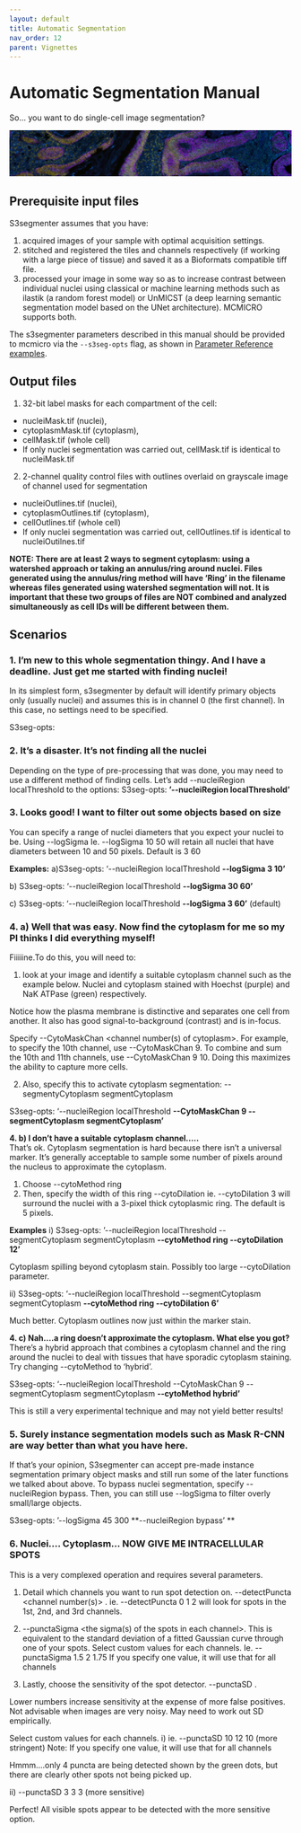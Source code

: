 ```yaml
---
layout: default
title: Automatic Segmentation
nav_order: 12
parent: Vignettes
---
```


# Automatic Segmentation Manual

So... you want to do single-cell image segmentation?

![](images/seg-banner.png)

## Prerequisite input files
S3segmenter assumes that you have:
1. acquired images of your sample with optimal acquisition settings.
2. stitched and registered the tiles and channels respectively (if working with a large piece of tissue) and saved it as a Bioformats compatible tiff file.
3. processed your image in some way so as to increase contrast between individual nuclei using classical or machine learning methods such as ilastik (a random forest model) or UnMICST (a deep learning semantic segmentation model based on the UNet architecture). MCMICRO supports both.

The s3segmenter parameters described in this manual should be provided to mcmicro via the `--s3seg-opts` flag, as shown in [Parameter Reference examples](parameter-reference.html#parameters-for-individual-modules).

## Output files
1. 32-bit label masks for each compartment of the cell: 
  * nucleiMask.tif (nuclei), 
  * cytoplasmMask.tif (cytoplasm), 
  * cellMask.tif (whole cell)
  * If only nuclei segmentation was carried out, cellMask.tif is identical to nucleiMask.tif
2. 2-channel quality control files with outlines overlaid on grayscale image of channel used for segmentation
  * nucleiOutlines.tif (nuclei), 
  * cytoplasmOutlines.tif (cytoplasm), 
  * cellOutlines.tif (whole cell)
  * If only nuclei segmentation was carried out, cellOutlines.tif is identical to nucleiOutilnes.tif

**NOTE: There are at least 2 ways to segment cytoplasm: using a watershed approach or taking an annulus/ring around nuclei. Files generated using the annulus/ring method will have ‘Ring’ in the filename whereas files generated using watershed segmentation will not. It is important that these two groups of files are **NOT** combined and analyzed simultaneously as cell IDs will be different between them.**

## Scenarios
### **1. I’m new to this whole segmentation thingy. And I have a deadline. Just get me started with finding nuclei!**<br>
In its simplest form, s3segmenter by default will identify primary objects only (usually nuclei) and assumes this is in channel 0 (the first channel). In this case, no settings need to be specified.

S3seg-opts: <leave blank>

### **2. It’s a disaster. It’s not finding all the nuclei**<br>
Depending on the type of pre-processing that was done, you may need to use a different method of finding cells. Let’s add --nucleiRegion localThreshold to the options:
S3seg-opts: **’--nucleiRegion localThreshold’**

### **3. Looks good! I want to filter out some objects based on size**<br>
You can specify a range of nuclei diameters that you expect your nuclei to be. Using --logSigma <low end of range> <high end of range>
Ie. --logSigma 10 50 will retain all nuclei that have diameters between 10 and 50 pixels. Default is 3 60

**Examples:**
a)S3seg-opts: ‘--nucleiRegion localThreshold **--logSigma 3 10’**

b) S3seg-opts: ‘--nucleiRegion localThreshold **--logSigma 30 60’**

c) S3seg-opts: ‘--nucleiRegion localThreshold **--logSigma 3 60’** (default)

### **4. a) Well that was easy. Now find the cytoplasm for me so my PI thinks I did everything myself!**<br>
Fiiiiine.To do this, you will need to:
1. look at your image and identify a suitable cytoplasm channel such as the example below. 
Nuclei and cytoplasm stained with Hoechst (purple) and NaK ATPase (green) respectively.

Notice how the plasma membrane is distinctive and separates one cell from another. It also has good signal-to-background (contrast) and is in-focus.

Specify --CytoMaskChan <channel number(s) of cytoplasm>. For example, to specify the 10th channel, use  --CytoMaskChan 9. To combine and sum the 10th and 11th channels, use --CytoMaskChan 9 10. Doing this maximizes the ability to capture more cells.

2. Also, specify this to activate cytoplasm segmentation:
--segmentyCytoplasm segmentCytoplasm

S3seg-opts: ‘--nucleiRegion localThreshold **--CytoMaskChan 9 --segmentCytoplasm segmentCytoplasm’**

**4. b) I don’t have a suitable cytoplasm channel…..**<br>
That’s ok. Cytoplasm segmentation is hard because there isn’t a universal marker. It’s generally acceptable to sample some number of pixels around the nucleus to approximate the cytoplasm.
1. Choose --cytoMethod ring
2. Then, specify the width of this ring --cytoDilation <thickness of ring in pixels> ie. --cytoDilation 3 will surround the nuclei with a 3-pixel thick cytoplasmic ring. The default is 5 pixels.

**Examples**
i) S3seg-opts: ’--nucleiRegion localThreshold --segmentCytoplasm segmentCytoplasm **--cytoMethod ring --cytoDilation 12’**

Cytoplasm spilling beyond cytoplasm stain. Possibly too large --cytoDilation parameter.

ii) S3seg-opts: ‘--nucleiRegion localThreshold --segmentCytoplasm segmentCytoplasm **--cytoMethod ring --cytoDilation 6’**

Much better. Cytoplasm outlines now just within the marker stain.

**4. c) Nah….a ring doesn’t approximate the cytoplasm. What else you got?**<br>
There’s a hybrid approach that combines a cytoplasm channel and the ring around the nuclei to deal with tissues that have sporadic cytoplasm staining.
Try changing --cytoMethod to ‘hybrid’.

S3seg-opts: ‘--nucleiRegion localThreshold --CytoMaskChan 9 --segmentCytoplasm segmentCytoplasm **--cytoMethod hybrid’**

This is still a very experimental technique and may not yield better results!

### **5. Surely instance segmentation models such as Mask R-CNN are way better than what you have here.**
If that’s your opinion, S3segmenter can accept pre-made instance segmentation primary object masks and still run some of the later functions we talked about above. To bypass nuclei segmentation, specify --nucleiRegion bypass. Then, you can still use --logSigma to filter overly small/large objects.

S3seg-opts: ’--logSigma 45 300 **--nucleiRegion bypass’ **

### **6. Nuclei…. Cytoplasm… NOW GIVE ME INTRACELLULAR SPOTS**

This is a very complexed operation and requires several parameters.
1. Detail which channels you want to run spot detection on.
--detectPuncta <channel number(s)> . ie. --detectPuncta 0 1 2 will look for spots in the 1st, 2nd, and 3rd channels.

2. --punctaSigma <the sigma(s) of the spots in each channel>. This is equivalent to the standard deviation of a fitted Gaussian curve through one of your spots. 
Select custom values for each channels. 
Ie. --punctaSigma 1.5 2 1.75
 If you specify one value, it will use that for all channels

3. Lastly, choose the sensitivity of the spot detector.
--punctaSD <standard deviations for each channel>. 

Lower numbers increase sensitivity at the expense of  more false positives. Not advisable when images are very noisy. May need to work out SD empirically. 

Select custom values for each channels. 
i) ie. --punctaSD 10 12 10 (more stringent)
Note:  If you specify one value, it will use that for all channels

Hmmm….only 4 puncta are being detected shown by the green dots, but there are clearly other spots not being picked up.

ii)  --punctaSD 3 3 3 (more sensitive)

Perfect! All visible spots appear to be detected with the more sensitive option.


